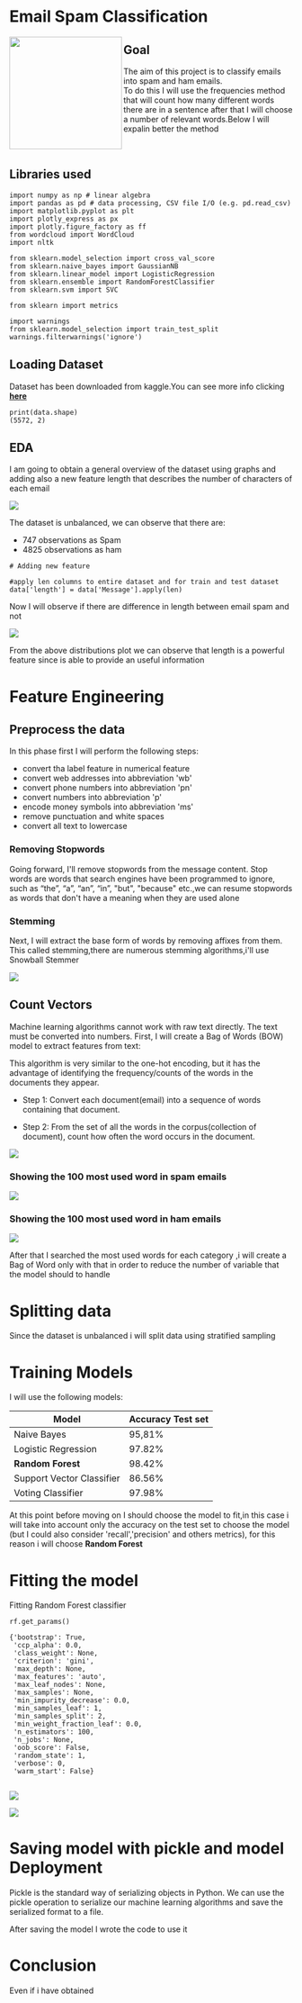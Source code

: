 # Email Spam Classification



<img src="/images/email-spam.png" align="left" width="200" />

## Goal

The aim of this project is to classify emails into spam and ham emails.  
To do this I will use the frequencies method that will count  how many different words there are in a sentence after that I will choose a number of relevant words.Below I will expalin better the method

<br clear="left"/>


## Libraries used

```
import numpy as np # linear algebra
import pandas as pd # data processing, CSV file I/O (e.g. pd.read_csv)
import matplotlib.pyplot as plt
import plotly_express as px
import plotly.figure_factory as ff
from wordcloud import WordCloud
import nltk

from sklearn.model_selection import cross_val_score
from sklearn.naive_bayes import GaussianNB
from sklearn.linear_model import LogisticRegression
from sklearn.ensemble import RandomForestClassifier
from sklearn.svm import SVC

from sklearn import metrics

import warnings
from sklearn.model_selection import train_test_split
warnings.filterwarnings('ignore')

```

## Loading Dataset

Dataset has been downloaded from kaggle.You can see more info clicking **[here](https://www.kaggle.com/datasets/uciml/sms-spam-collection-dataset)**
```
print(data.shape)
(5572, 2)
```

## EDA
I am going to obtain a general overview of the dataset using graphs and adding also a new feature length that describes the number of characters of each email

![](/images/counttarget.png)

The dataset is unbalanced, we can observe that there are:
- 747 observations as Spam
- 4825 observations as ham

```
# Adding new feature

#apply len columns to entire dataset and for train and test dataset
data['length'] = data['Message'].apply(len)
```
Now I  will observe if there are difference in length between email spam and not

![](/images/distribution%20length.png)

From the above distributions plot we can observe that length is a powerful feature since is able to provide an useful information

# Feature Engineering

## Preprocess the data

In this phase first I will perform the following steps:
- convert tha label feature in numerical feature 
- convert web addresses into abbreviation 'wb'
- convert  phone numbers into abbreviation 'pn'
- convert  numbers into abbreviation 'p'
-  encode  money symbols into abbreviation 'ms'
- remove punctuation and white spaces
- convert all text to lowercase

### Removing Stopwords

Going forward, I'll remove stopwords from the message content. Stop words are words that search engines have been programmed to ignore, such as “the”, “a”, “an”, “in”, "but", "because" etc.,we can resume stopwords as words that don't have a meaning when they are used alone

### Stemming

Next, I will extract the base form of words by removing affixes from them. This called stemming,there are numerous stemming algorithms,i'll use Snowball Stemmer

![](/images/stemming.png)


## Count Vectors

Machine learning algorithms cannot work with raw text directly. The text must be converted into numbers.
First, I will create a Bag of Words (BOW) model to extract features from text:

This algorithm is very similar to the one-hot encoding, but it has the advantage of identifying the frequency/counts of the words in the documents they appear.

- Step 1: Convert each document(email) into a sequence of words containing that document.

- Step 2: From the set of all the words in the corpus(collection of document), count how often the word occurs in the document.

![](/images/bag%20of%20words.png)


### Showing the  100 most used word in spam emails

![](/images/spamwords.png)

### Showing the  100 most used word in ham emails

![](/images/hamwords.png)

After that I searched the most used words for each category ,i will create a Bag of Word only with  that in order to reduce the number of variable that the model should  to handle

# Splitting data
Since the dataset is unbalanced i will split data using stratified sampling

# Training Models
I will use the following models:

|Model|Accuracy Test set|
|-----|--------|
|Naive Bayes| 95,81%|
|Logistic Regression| 97.82%|
|**Random Forest**| 98.42%| 
|Support Vector Classifier| 86.56%| 
|Voting Classifier |97.98%|

At this point before moving on I should choose the model to fit,in this case i will take into account only the accuracy on the test set to choose the model  (but I could also consider 'recall','precision' and others metrics), for this reason i will choose **Random Forest**

# Fitting the model

Fitting Random Forest classifier

``` 
rf.get_params()

{'bootstrap': True,
 'ccp_alpha': 0.0,
 'class_weight': None,
 'criterion': 'gini',
 'max_depth': None,
 'max_features': 'auto',
 'max_leaf_nodes': None,
 'max_samples': None,
 'min_impurity_decrease': 0.0,
 'min_samples_leaf': 1,
 'min_samples_split': 2,
 'min_weight_fraction_leaf': 0.0,
 'n_estimators': 100,
 'n_jobs': None,
 'oob_score': False,
 'random_state': 1,
 'verbose': 0,
 'warm_start': False}
 
 ```
 ![](/images/featureimportance.png)
 
 ![](/main/images/misclassification.png)
 
# Saving model with pickle and model Deployment
Pickle is the standard way of serializing objects in Python.
We can use the pickle operation to serialize our machine learning algorithms and save the serialized format to a file.

After saving the model I wrote the code to use it 

# Conclusion

Even if i have obtained 
